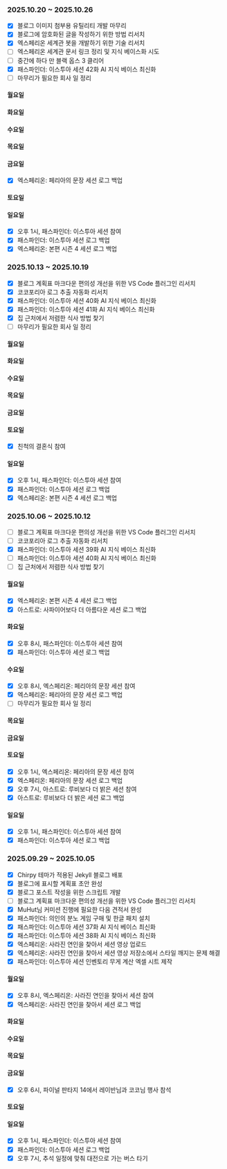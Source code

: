 ### 2025.10.20 ~ 2025.10.26
- [x] 블로그 이미지 첨부용 유틸리티 개발 마무리
- [x] 블로그에 암호화된 글을 작성하기 위한 방법 리서치
- [x] 엑스페리온 세계관 봇을 개발하기 위한 기술 리서치
- [ ] 엑스페리온 세계관 문서 링크 정리 및 지식 베이스화 시도
- [ ] 중간에 하다 만 블랙 옵스 3 클리어
- [x] 패스파인더: 이스투아 세션 42화 AI 지식 베이스 최신화
- [ ] 마무리가 필요한 회사 일 정리

#### 월요일

#### 화요일

#### 수요일

#### 목요일

#### 금요일
- [x] 엑스페리온: 페리아의 문장 세션 로그 백업

#### 토요일

#### 일요일
- [x] 오후 1시, 패스파인더: 이스투아 세션 참여
- [x] 패스파인더: 이스투아 세션 로그 백업
- [x] 엑스페리온: 본편 시즌 4 세션 로그 백업

### 2025.10.13 ~ 2025.10.19
- [x] 블로그 계획표 마크다운 편의성 개선을 위한 VS Code 플러그인 리서치
- [x] 코코포리아 로그 추출 자동화 리서치
- [x] 패스파인더: 이스투아 세션 40화 AI 지식 베이스 최신화
- [x] 패스파인더: 이스투아 세션 41화 AI 지식 베이스 최신화
- [x] 집 근처에서 저렴한 식사 방법 찾기
- [ ] 마무리가 필요한 회사 일 정리

#### 월요일

#### 화요일

#### 수요일

#### 목요일

#### 금요일

#### 토요일
- [x] 친척의 결혼식 참여

#### 일요일
- [x] 오후 1시, 패스파인더: 이스투아 세션 참여
- [x] 패스파인더: 이스투아 세션 로그 백업
- [x] 엑스페리온: 본편 시즌 4 세션 로그 백업

### 2025.10.06 ~ 2025.10.12
- [ ] 블로그 계획표 마크다운 편의성 개선을 위한 VS Code 플러그인 리서치
- [ ] 코코포리아 로그 추출 자동화 리서치
- [x] 패스파인더: 이스투아 세션 39화 AI 지식 베이스 최신화
- [ ] 패스파인더: 이스투아 세션 40화 AI 지식 베이스 최신화
- [ ] 집 근처에서 저렴한 식사 방법 찾기

#### 월요일
- [x] 엑스페리온: 본편 시즌 4 세션 로그 백업
- [x] 아스트로: 사파이어보다 더 아름다운 세션 로그 백업

#### 화요일
- [x] 오후 8시, 패스파인더: 이스투아 세션 참여
- [x] 패스파인더: 이스투아 세션 로그 백업

#### 수요일
- [x] 오후 8시, 엑스페리온: 페리아의 문장 세션 참여
- [x] 엑스페리온: 페리아의 문장 세션 로그 백업
- [ ] 마무리가 필요한 회사 일 정리

#### 목요일

#### 금요일

#### 토요일
- [x] 오후 1시, 엑스페리온: 페리아의 문장 세션 참여
- [x] 엑스페리온: 페리아의 문장 세션 로그 백업
- [x] 오후 7시, 아스트로: 루비보다 더 밝은 세션 참여
- [x] 아스트로: 루비보다 더 밝은 세션 로그 백업

#### 일요일
- [x] 오후 1시, 패스파인더: 이스투아 세션 참여
- [x] 패스파인더: 이스투아 세션 로그 백업

### 2025.09.29 ~ 2025.10.05
- [x] Chirpy 테마가 적용된 Jekyll 블로그 배포
- [x] 블로그에 표시할 계획표 초안 완성
- [x] 블로그 포스트 작성을 위한 스크립트 개발
- [ ] 블로그 계획표 마크다운 편의성 개선을 위한 VS Code 플러그인 리서치
- [x] MuHut님 커미션 진행에 필요한 다음 견적서 완성
- [x] 패스파인더: 의인의 분노 게임 구매 및 한글 패치 설치
- [x] 패스파인더: 이스투아 세션 37화 AI 지식 베이스 최신화
- [x] 패스파인더: 이스투아 세션 38화 AI 지식 베이스 최신화
- [x] 엑스페리온: 사라진 연인을 찾아서 세션 영상 업로드
- [x] 엑스페리온: 사라진 연인을 찾아서 세션 영상 저장소에서 스타일 깨지는 문제 해결
- [x] 패스파인더: 이스투아 세션 인벤토리 무게 계산 엑셀 시트 제작

#### 월요일
- [x] 오후 8시, 엑스페리온: 사라진 연인을 찾아서 세션 참여
- [x] 엑스페리온: 사라진 연인을 찾아서 세션 로그 백업

#### 화요일

#### 수요일

#### 목요일

#### 금요일
- [x] 오후 6시, 파이널 판타지 14에서 레이반님과 코코님 행사 참석

#### 토요일

#### 일요일
- [x] 오후 1시, 패스파인더: 이스투아 세션 참여
- [x] 패스파인더: 이스투아 세션 로그 백업
- [x] 오후 7시, 추석 일정에 맞춰 대전으로 가는 버스 타기
